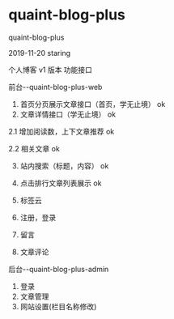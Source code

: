 # quaint-blog-plus
quaint-blog-plus

2019-11-20 staring

个人博客 v1 版本 功能接口

前台--quaint-blog-plus-web

1. 首页分页展示文章接口（首页，学无止境） ok
2. 文章详情接口（学无止境） ok

2.1 增加阅读数，上下文章推荐 ok

2.2 相关文章 ok

3. 站内搜索（标题，内容） ok

5. 点击排行文章列表展示  ok

6. 标签云  

7. 注册，登录
8. 留言
9. 文章评论 

后台--quaint-blog-plus-admin

1. 登录
2. 文章管理
3. 网站设置(栏目名称修改)

    